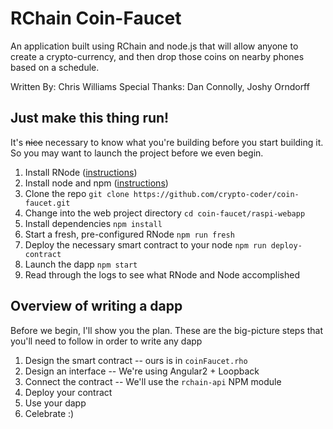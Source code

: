 # RChain Coin-Faucet
An application built using RChain and node.js that will allow anyone to create a crypto-currency, and then drop those coins on nearby phones based on a schedule. 

Written By: Chris Williams
Special Thanks: Dan Connolly, Joshy Orndorff

## Just make this thing run!
It's ~~nice~~ necessary to know what you're building before you start building it. So you may want to launch the project before we even begin.

1. Install RNode ([instructions](todo))
2. Install node and npm ([instructions](todo))
3. Clone the repo `git clone https://github.com/crypto-coder/coin-faucet.git`
4. Change into the web project directory `cd coin-faucet/raspi-webapp`
5. Install dependencies `npm install`
6. Start a fresh, pre-configured RNode `npm run fresh`
7. Deploy the necessary smart contract to your node `npm run deploy-contract`
8. Launch the dapp `npm start`
9. Read through the logs to see what RNode and Node accomplished

## Overview of writing a dapp
Before we begin, I'll show you the plan. These are the big-picture steps that you'll need to follow in order to write any dapp

1. Design the smart contract -- ours is in `coinFaucet.rho`
2. Design an interface -- We're using Angular2 + Loopback 
3. Connect the contract -- We'll use the `rchain-api` NPM module
4. Deploy your contract
5. Use your dapp
6. Celebrate :)
